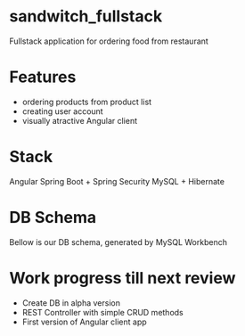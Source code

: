 # sandwitch_fullstack

Fullstack application for ordering food from restaurant

# Features
- ordering products from product list
- creating user account
- visually atractive Angular client 

# Stack
Angular
Spring Boot + Spring Security
MySQL + Hibernate

# DB Schema
Bellow is our DB schema, generated by MySQL Workbench


# Work progress till next review
* Create DB in alpha version
* REST Controller with simple CRUD methods
* First version of Angular client app
